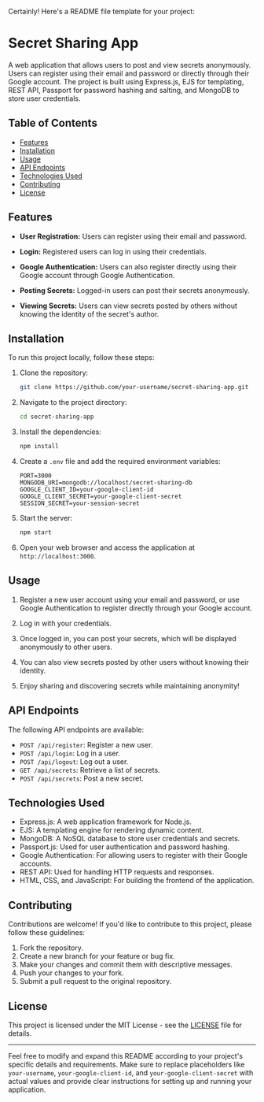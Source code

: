 Certainly! Here's a README file template for your project:

# Secret Sharing App

A web application that allows users to post and view secrets anonymously. Users can register using their email and password or directly through their Google account. The project is built using Express.js, EJS for templating, REST API, Passport for password hashing and salting, and MongoDB to store user credentials.

## Table of Contents

- [Features](#features)
- [Installation](#installation)
- [Usage](#usage)
- [API Endpoints](#api-endpoints)
- [Technologies Used](#technologies-used)
- [Contributing](#contributing)
- [License](#license)

## Features

- **User Registration:** Users can register using their email and password.

- **Login:** Registered users can log in using their credentials.

- **Google Authentication:** Users can also register directly using their Google account through Google Authentication.

- **Posting Secrets:** Logged-in users can post their secrets anonymously.

- **Viewing Secrets:** Users can view secrets posted by others without knowing the identity of the secret's author.

## Installation

To run this project locally, follow these steps:

1. Clone the repository:

   ```bash
   git clone https://github.com/your-username/secret-sharing-app.git
   ```

2. Navigate to the project directory:

   ```bash
   cd secret-sharing-app
   ```

3. Install the dependencies:

   ```bash
   npm install
   ```

4. Create a `.env` file and add the required environment variables:

   ```env
   PORT=3000
   MONGODB_URI=mongodb://localhost/secret-sharing-db
   GOOGLE_CLIENT_ID=your-google-client-id
   GOOGLE_CLIENT_SECRET=your-google-client-secret
   SESSION_SECRET=your-session-secret
   ```

5. Start the server:

   ```bash
   npm start
   ```

6. Open your web browser and access the application at `http://localhost:3000`.

## Usage

1. Register a new user account using your email and password, or use Google Authentication to register directly through your Google account.

2. Log in with your credentials.

3. Once logged in, you can post your secrets, which will be displayed anonymously to other users.

4. You can also view secrets posted by other users without knowing their identity.

5. Enjoy sharing and discovering secrets while maintaining anonymity!

## API Endpoints

The following API endpoints are available:

- `POST /api/register`: Register a new user.
- `POST /api/login`: Log in a user.
- `POST /api/logout`: Log out a user.
- `GET /api/secrets`: Retrieve a list of secrets.
- `POST /api/secrets`: Post a new secret.

## Technologies Used

- Express.js: A web application framework for Node.js.
- EJS: A templating engine for rendering dynamic content.
- MongoDB: A NoSQL database to store user credentials and secrets.
- Passport.js: Used for user authentication and password hashing.
- Google Authentication: For allowing users to register with their Google accounts.
- REST API: Used for handling HTTP requests and responses.
- HTML, CSS, and JavaScript: For building the frontend of the application.

## Contributing

Contributions are welcome! If you'd like to contribute to this project, please follow these guidelines:

1. Fork the repository.
2. Create a new branch for your feature or bug fix.
3. Make your changes and commit them with descriptive messages.
4. Push your changes to your fork.
5. Submit a pull request to the original repository.

## License

This project is licensed under the MIT License - see the [LICENSE](LICENSE) file for details.

---

Feel free to modify and expand this README according to your project's specific details and requirements. Make sure to replace placeholders like `your-username`, `your-google-client-id`, and `your-google-client-secret` with actual values and provide clear instructions for setting up and running your application.
